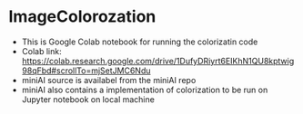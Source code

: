 # ImageColorozation
- This is Google Colab notebook for running the colorizatin code
- Colab link: https://colab.research.google.com/drive/1DufyDRiyrt6EIKhN1QU8kptwig98qFbd#scrollTo=mjSetJMC6Ndu
- miniAI source is availabel from the miniAI repo
- miniAI also contains a implementation of colorization to be run on Jupyter notebook on local machine
